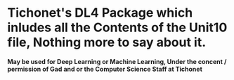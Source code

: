 # Tichonet's DL4 Package which inludes all the Contents of the Unit10 file, Nothing more to say about it.

**May be used for Deep Learning or Machine Learning, Under the concent / permission of Gad and or the Computer Science Staff at Tichonet**

